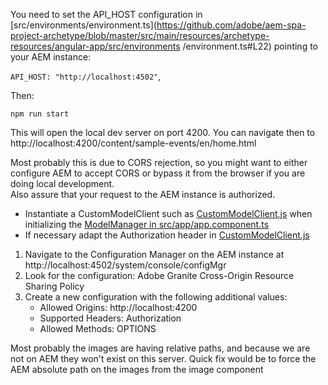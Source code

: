 
You need to set the API_HOST configuration in [src/environments/environment.ts](https://github.com/adobe/aem-spa-project-archetype/blob/master/src/main/resources/archetype-resources/angular-app/src/environments
/environment.ts#L22) pointing to your AEM instance:

```API_HOST: "http://localhost:4502"```,

Then:

```
npm run start
```
This will open the local dev server on port 4200. You can navigate then to http://localhost:4200/content/sample-events/en/home.html


Most probably this is due to CORS rejection, so you might want to either configure AEM to accept CORS or bypass it from the browser if you are doing local development.  
Also assure that your request to the AEM instance is authorized.

* Instantiate a CustomModelClient such as [CustomModelClient.js](https://github.com/adobe/aem-spa-project-archetype/blob/master/src/main/resources/archetype-resources/angular-app/CustomModelClient.js) 
when initializing the [ModelManager in src/app/app.component.ts](https://github.com/adobe/aem-spa-project-archetype/blob/master/src/main/resources/archetype-resources/angular-app/src/app/app.component.ts#L52)
* If necessary adapt the Authorization header in [CustomModelClient.js](https://github.com/adobe/aem-spa-project-archetype/blob/master/src/main/resources/archetype-resources/angular-app/CustomModelClient.js#L20) 

1. Navigate to the Configuration Manager on the AEM instance at http://localhost:4502/system/console/configMgr
2. Look for the configuration: Adobe Granite Cross-Origin Resource Sharing Policy
3. Create a new configuration with the following additional values:
    * Allowed Origins: http://localhost:4200
    * Supported Headers: Authorization
    * Allowed Methods: OPTIONS
    
Most probably the images are having relative paths, and because we are not on AEM they won't exist on this server.
Quick fix would be to force the AEM absolute path on the images from the image component